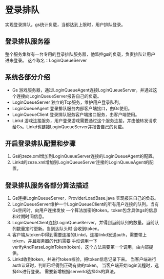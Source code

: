 # 登录排队
实现登录排队。gs统计负载，当都达到上限时，用户排队登录。

## 登录排队服务器
整个服务集群有一台专用的登录排队服务器，他监控gs的负载，负责排队让用户进来登录。
这个取名：LoginQueueServer

## 系统各部分介绍
* Gs
游戏服务器，通过LoginQueueAgent连接LoginQueueServer，并通过这个连接向LoginQueueServer报告自己的负载。
* LoginQueueServer
独立的Tcp服务，维护用户登录队列。
* LoginQueueAgent
登录排队服务内部客户端接口，由Gs使用。
* LoginQueueClient
登录排队服务客户端接口服务，由客户端使用。
* Linkd
游戏连接服务，用户登录游戏需要通过这个服务连接，并由他转发请求给Gs。Linkd也链接LoginQueueServer并报告自己的负载。

## 开启登录排队配置和步骤
1. Gs的zeze.xml增加到LoginQueueServer连接的LoginQueueAgent的配置。
2. Linkd的zeze.xml增加到LoginQueueServer连接的LoginQueueAgent的配置。

## 登录排队服务各部分算法描述
1. Gs连接LoginQueueServer，ProviderLoadBase.java 实现报告自己的负载。
2. LoginQueueServer维护一个LoginQueueClient的所有用户连接的队列。当有Gs空闲时，向用户连接发放
    一个算法加密的token。token包含具体gs的信息和过期时间信息。
3. LoginQueueClient连接LoginQueueServer，并得到当前队列的数量。当前队列数量定时更新。当到达队头时
    会收到token。
4. 客户端从token中得到需要连接的Linkd，连接linkd发送auth，需要带上token，并且服务器的代码需要
    手动调用一下verifyAndParseLoginToken(token)，这个方法需要第一个调用，由内部提供。
5. Linkd收到token，并进行token校验，把token信息记录下来。
    当客户端进行auth认证时，判断已经得到正确有效的token。
    当客户端开始login流程时，选择Gs进行登录。
    需要新增根据serverId选择Gs的算法。
